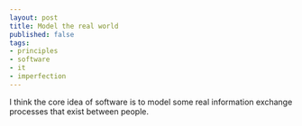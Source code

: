 ```yaml
---
layout: post
title: Model the real world
published: false
tags: 
- principles
- software
- it
- imperfection
---
```


I think the core idea of software is to model some real information exchange processes that exist between people.

